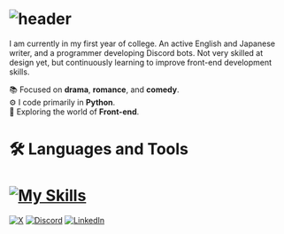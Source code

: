 # ![header](https://capsule-render.vercel.app/api?type=rounded&height=110&color=gradient&text=👋%20Welcome!%20I'm%20Yuu&fontColor=ffffff&fontSize=50&fontAlign=34&reversal=false&fontAlignY=53&textBg=false&section=header)

I am currently in my first year of college. An active English and Japanese writer, and a programmer developing Discord bots. Not very skilled at design yet, but continuously learning to improve front-end development skills.

📚 Focused on **drama**, **romance**, and **comedy**.<br>
⚙️ I code primarily in **Python**.<br>
🔎 Exploring the world of **Front-end**.

# 🛠️ Languages and Tools

# [![My Skills](https://skillicons.dev/icons?i=java,js,nodejs,py,bots,kotlin,visualstudio)](https://skillicons.dev)

[![X](https://img.shields.io/badge/X-@xyukuri-000000?style=for-the-badge&logo=x&logoColor=white)](https://x.com/xyukuri) 
[![Discord](https://img.shields.io/badge/discord-xyukuri-%235865F2?style=for-the-badge&logo=discord&logoColor=white)](https://discordapp.com/users/732523417412304897) 
[![LinkedIn](https://img.shields.io/badge/LinkedIn-Euclid-Villena-%230077B5?style=for-the-badge&logo=linkedin&logoColor=white)](https://www.linkedin.com/in/euclid-villena-23a295368/) 

